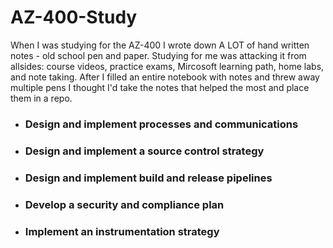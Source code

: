 # AZ-400-Study
When I was studying for the AZ-400 I wrote down A LOT of hand written notes - old school pen and paper. 
Studying for me was attacking it from allsides: course videos, practice exams, Mircosoft learning path, home labs, and note taking. 
After I filled an entire notebook with notes and threw away multiple pens I thought I'd take the notes that helped the most and place them in a repo. 

- ### Design and implement processes and communications 
- ### Design and implement a source control strategy 
- ### Design and implement build and release pipelines 
- ### Develop a security and compliance plan 
- ### Implement an instrumentation strategy

